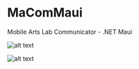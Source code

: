 # MaComMaui
Mobile Arts Lab Communicator - .NET Maui



![alt text](http://g.recordit.co/5SUa6UqwZc.gif "Application in action - iOS")

![alt text](http://g.recordit.co/seEVSrpLVG.gif "Application in action - Android")


